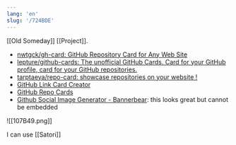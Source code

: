 ```yaml
---
lang: 'en'
slug: '/724BDE'
---
```


[[Old Someday]] [[Project]].

- [nwtgck/gh-card: GitHub Repository Card for Any Web Site](https://github.com/nwtgck/gh-card)
- [lepture/github-cards: The unofficial GitHub Cards. Card for your GitHub profile, card for your GitHub repositories.](https://github.com/lepture/github-cards)
- [tarptaeya/repo-card: showcase repositories on your website !](https://github.com/tarptaeya/repo-card)
- [GitHub Link Card Creator](https://ghlinkcard.com/)
- [GitHub Repo Cards](https://codepen.io/frontendsda/pen/qxpmmb)
- [Github Social Image Generator - Bannerbear](https://www.bannerbear.com/demos/github-social-preview-generator-tool/): this looks great but cannot be embedded

![[107B49.png]]

I can use [[Satori]]
